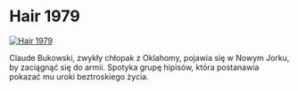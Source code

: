 Hair 1979 
=============
[![Hair 1979 ](http://vidos.pl/images/player.gif)](http://vidos.pl/hair-1979)

 Claude Bukowski, zwykły chłopak z Oklahomy, pojawia się w Nowym Jorku, by zaciągnąć się do armii. Spotyka grupę hipisów, która postanawia pokazać mu uroki beztroskiego życia.
